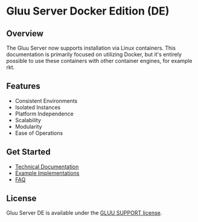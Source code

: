 # Gluu Server Docker Edition (DE)
## Overview
The Gluu Server now supports installation via Linux containers. This documentation is primarily focused on utilizing Docker, but it's entirely possible to use these containers with other container engines, for example rkt.

## Features
- Consistent Environments
- Isolated Instances
- Platform Independence
- Scalability
- Modularity
- Ease of Operations

## Get Started
- [Technical Documentation](./technical.md)
- [Example Implementations](./example.md)
- [FAQ](./faq.md)

## License

Gluu Server DE is available under the [GLUU SUPPORT license](https://github.com/GluuFederation/gluu-docker/blob/3.1.4/LICENSE).
